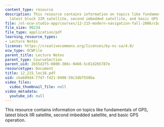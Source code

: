 ```yaml
---
content_type: resource
description: This resource contains information on topics like fundamentals of GPS,
  latest block IIR satellite, second imbedded satellite, and basic GPS operation.
file: /ol-ocw-studio-app/courses/12-215-modern-navigation-fall-2006/cbab89d4f7d7fd21948859c3db7558ba_12_215_lec16.pdf
file_size: 96234
file_type: application/pdf
learning_resource_types:
- Lecture Notes
license: https://creativecommons.org/licenses/by-nc-sa/4.0/
ocw_type: OCWFile
parent_title: Lecture Notes
parent_type: CourseSection
parent_uid: 2b55d2f5-0800-386c-0466-5c81d2b5787e
resourcetype: Document
title: 12_215_lec16.pdf
uid: cbab89d4-f7d7-fd21-9488-59c3db7558ba
video_files:
  video_thumbnail_file: null
video_metadata:
  youtube_id: null
---
```

This resource contains information on topics like fundamentals of GPS, latest block IIR satellite, second imbedded satellite, and basic GPS operation.